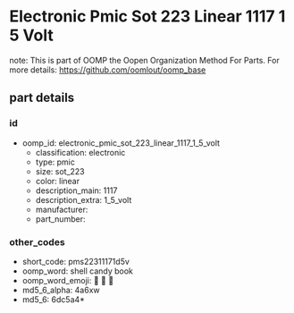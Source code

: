 # Electronic Pmic Sot 223 Linear 1117 1 5 Volt  

note: This is part of OOMP the Oopen Organization Method For Parts. For more details: https://github.com/oomlout/oomp_base

##  part details





### id
* oomp_id: electronic_pmic_sot_223_linear_1117_1_5_volt
  * classification: electronic
  * type: pmic
  * size: sot_223
  * color: linear
  * description_main: 1117
  * description_extra: 1_5_volt
  * manufacturer: 
  * part_number: 

### other_codes
* short_code: pms22311171d5v
* oomp_word: shell candy book
* oomp_word_emoji: :shell: :candy: :book:
* md5_6_alpha: 4a6xw
* md5_6: 6dc5a4* 